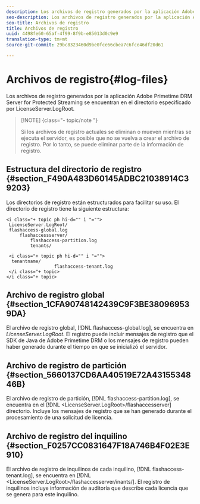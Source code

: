 ```yaml
---
description: Los archivos de registro generados por la aplicación Adobe Primetime DRM Server for Protected Streaming se encuentran en el directorio especificado por LicenseServer.LogRoot.
seo-description: Los archivos de registro generados por la aplicación Adobe Primetime DRM Server for Protected Streaming se encuentran en el directorio especificado por LicenseServer.LogRoot.
seo-title: Archivos de registro
title: Archivos de registro
uuid: 4498fe60-65af-4f99-8f9b-e85013d0c9e9
translation-type: tm+mt
source-git-commit: 29bc8323460d9be0fce66cbea7c6fce46df20d61

---
```



# Archivos de registro{#log-files}

Los archivos de registro generados por la aplicación Adobe Primetime DRM Server for Protected Streaming se encuentran en el directorio especificado por LicenseServer.LogRoot.

>[!NOTE] {class=&quot;- topic/note &quot;}
>
>Si los archivos de registro actuales se eliminan o mueven mientras se ejecuta el servidor, es posible que no se vuelva a crear el archivo de registro. Por lo tanto, se puede eliminar parte de la información de registro.

## Estructura del directorio de registro {#section_F490A483D60145ADBC21038914C39203}

Los directorios de registro están estructurados para facilitar su uso. El directorio de registro tiene la siguiente estructura:

```
<i class="+ topic ph hi-d="" i "="">
 LicenseServer.LogRoot/ 
 flashaccess-global.log 
     flashaccessserver/ 
         flashaccess-partition.log 
         tenants/ 
             
 <i class="+ topic ph hi-d="" i "="">
  tenantname/ 
                  flashaccess-tenant.log
 </i class="+ topic>
</i class="+ topic>
```

## Archivo de registro global {#section_1CFA90748142439C9F3BE380969539DA}

El archivo de registro global, [!DNL flashaccess-global.log], se encuentra en *LicenseServer.LogRoot*. El registro puede incluir mensajes de registro que el SDK de Java de Adobe Primetime DRM o los mensajes de registro pueden haber generado durante el tiempo en que se inicializó el servidor.

## Archivo de registro de partición {#section_5660137CD6AA40519E72A4315534846B}

El archivo de registro de partición, [!DNL flashaccess-partition.log], se encuentra en el [!DNL <LicenseServer.LogRoot>/flashaccesserver] directorio. Incluye los mensajes de registro que se han generado durante el procesamiento de una solicitud de licencia.

## Archivo de registro del inquilino {#section_F0257CC0831647F18A746B4F02E3E910}

El archivo de registro de inquilinos de cada inquilino, [!DNL flashaccess-tenant.log], se encuentra en [!DNL &lt;LicenseServer.LogRoot>/flashaccesserver/inants/<tenantname>]. El registro de inquilinos incluye información de auditoría que describe cada licencia que se genera para este inquilino.
